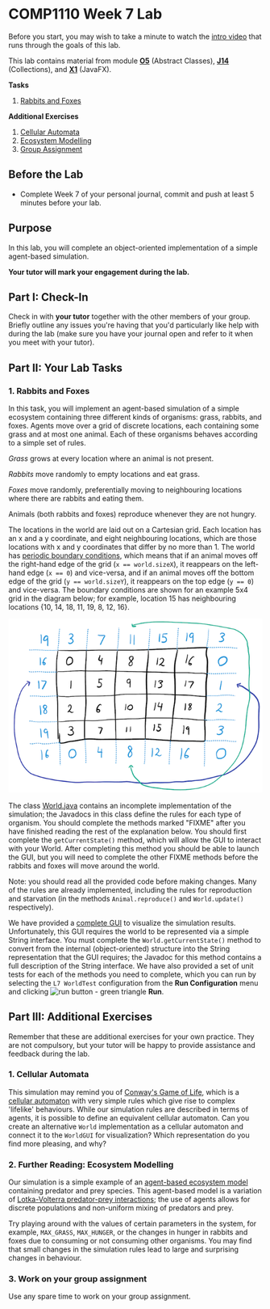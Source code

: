# COMP1110 Week 7 Lab

Before you start, you may wish to take a minute to watch the [intro video](https://cs.anu.edu.au/courses/comp1110/labs/mp4/lab7-intro.mp4) that runs through the goals of this lab.

This lab contains material from module [**O5**](https://cs.anu.edu.au/courses/comp1110/lectures/theme/#O5) (Abstract Classes), [**J14**](https://cs.anu.edu.au/courses/comp1110/lectures/theme/#J14) (Collections), and [**X1**](https://cs.anu.edu.au/courses/comp1110/lectures/theme/#X1) (JavaFX).

**Tasks**
1. [Rabbits and Foxes](#1-rabbits-and-foxes)

**Additional Exercises**
1. [Cellular Automata](#1-cellular-automata)
2. [Ecosystem Modelling](#2-further-reading-ecosystem-modelling)
3. [Group Assignment](#3-work-on-your-group-assignment)

## Before the Lab

* Complete Week 7 of your personal journal, commit and push at least 5 minutes before your lab.

## Purpose

In this lab, you will complete an object-oriented implementation of a simple agent-based simulation.

**Your tutor will mark your engagement during the lab.**

## Part I: Check-In

Check in with **your tutor** together with the other members of your group.    Briefly outline any issues you're having that you'd particularly like help with during the lab (make sure you have your journal open and refer to it when you meet with your tutor).

## Part II:  Your Lab Tasks

### 1. Rabbits and Foxes

In this task, you will implement an agent-based simulation of a simple ecosystem containing three different kinds of organisms: grass, rabbits, and foxes.
Agents move over a grid of discrete locations, each containing some grass and at most one animal.
Each of these organisms behaves according to a simple set of rules.

*Grass* grows at every location where an animal is not present.

*Rabbits* move randomly to empty locations and eat grass.

*Foxes* move randomly, preferentially moving to neighbouring locations where there are rabbits and eating them.

Animals (both rabbits and foxes) reproduce whenever they are not hungry.

The locations in the world are laid out on a Cartesian grid.
Each location has an x and a y coordinate, and eight neighbouring locations, which are those locations with x and y coordinates that differ by no more than 1.
The world has [periodic boundary conditions](https://en.wikipedia.org/wiki/Periodic_boundary_conditions), which means that if an animal moves off the right-hand edge of the grid (`x == world.sizeX`), it reappears on the left-hand edge (`x == 0`) and vice-versa, and if an animal moves off the bottom edge of the grid (`y == world.sizeY`), it reappears on the top edge (`y == 0`) and vice-versa.
The boundary conditions are shown for an example 5x4 grid in the diagram below; for example, location 15 has neighbouring locations {10, 14, 18, 11, 19, 8, 12, 16}.

![diagram of periodic boundary conditions](../../../assets/periodic_boundary.png)

The class [World.java](World.java) contains an incomplete implementation of the simulation; the Javadocs in this class define the rules for each type of organism.
You should complete the methods marked "FIXME" after you have finished reading the rest of the explanation below. You should first complete the `getCurrentState()` method, which will allow the GUI to interact with your World. After completing this method you should be able to launch the GUI, but you will need to complete the other FIXME methods before the rabbits and foxes will move around the world.

Note: you should read all the provided code before making changes.
Many of the rules are already implemented, including the rules for reproduction and starvation (in the methods `Animal.reproduce()` and `World.update()` respectively).

We have provided a [complete GUI](WorldGUI.java) to visualize the simulation results.
Unfortunately, this GUI requires the world to be represented via a simple String interface.
You must complete the `World.getCurrentState()` method to convert from the internal (object-oriented) structure into the String representation that the GUI requires; the Javadoc for this method contains a full description of the String interface.
We have also provided a set of unit tests for each of the methods you need to complete, which you can run by selecting  the `L7 WorldTest` configuration from the **Run Configuration** menu and clicking ![run button - green triangle](../../../assets/intellij-icon-run.png) **Run**.

## Part III: Additional Exercises

Remember that these are additional exercises for your own practice. They are not compulsory, but your tutor will be happy to provide assistance and feedback during the lab.

### 1. Cellular Automata

This simulation may remind you of [Conway's Game of Life](https://en.wikipedia.org/wiki/Conway%27s_Game_of_Life), which is a [cellular automaton](https://en.wikipedia.org/wiki/Cellular_automaton) with very simple rules which give rise to complex 'lifelike' behaviours.
While our simulation rules are described in terms of agents, it is possible to define an equivalent cellular automaton.
Can you create an alternative `World` implementation as a cellular automaton and connect it to the `WorldGUI` for visualization?
Which representation do you find more pleasing, and why?

### 2. Further Reading: Ecosystem Modelling

Our simulation is a simple example of an [agent-based ecosystem model](https://en.wikipedia.org/wiki/Agent-based_model_in_biology) containing predator and prey species.
This agent-based model is a variation of [Lotka-Volterra predator-prey interactions](https://www.cs.unm.edu/~forrest/classes/cs365/lectures/Lotka-Volterra.pdf); the use of agents allows for discrete populations and non-uniform mixing of predators and prey.

Try playing around with the values of certain parameters in the system, for example, `MAX_GRASS`, `MAX_HUNGER`, or the changes in hunger in rabbits and foxes due to consuming or not consuming other organisms.
You may find that small changes in the simulation rules lead to large and surprising changes in behaviour.

### 3. Work on your group assignment

Use any spare time to work on your group assignment.
